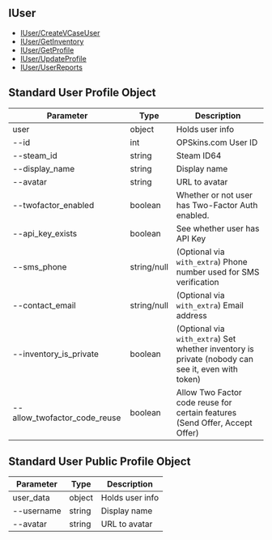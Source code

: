 ## IUser

- [IUser/CreateVCaseUser](IUser/CreateVCaseUser.md)
- [IUser/GetInventory](IUser/GetInventory.md)
- [IUser/GetProfile](IUser/GetProfile.md)
- [IUser/UpdateProfile](IUser/UpdateProfile.md)
- [IUser/UserReports](IUser/UserReports.md)


## Standard User Profile Object

Parameter | Type | Description
--------- | -----| --------
user     | object | Holds user info
--id | int | OPSkins.com User ID
--steam_id | string | Steam ID64
--display_name | string | Display name
--avatar | string | URL to avatar
--twofactor_enabled | boolean | Whether or not user has Two-Factor Auth enabled.
--api_key_exists | boolean | See whether user has API Key
--sms_phone | string/null | (Optional via `with_extra`) Phone number used for SMS verification
--contact_email | string/null | (Optional via `with_extra`) Email address
--inventory_is_private | boolean | (Optional via `with_extra`) Set whether inventory is private (nobody can see it, even with token)
--allow_twofactor_code_reuse | boolean | Allow Two Factor code reuse for certain features (Send Offer, Accept Offer)

## Standard User Public Profile Object

Parameter | Type | Description
--------- | -----| --------
user_data | object | Holds user info
--username | string | Display name
--avatar | string | URL to avatar
